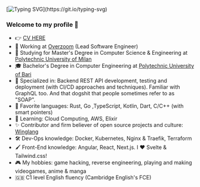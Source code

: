 [![Typing SVG](https://readme-typing-svg.herokuapp.com?size=20&duration=6000&width=400&height=30&lines=Hi!+My+name+is+Giovanni.;I'm+a+Software+Engineer.)](https://git.io/typing-svg)

### Welcome to my profile 👋

- 👉 [CV HERE](https://cdn.or2.life/p/resume.pdf)
- 🏢 Working at [Overzoom](https://overzoom.it) (Lead Software Engineer)
- 🏫 Studying for Master's Degree in Computer Science & Engineering at [Polytechnic University of Milan](https://polimi.it/)
- :mortar_board: Bachelor's Degree in Computer Engineering at [Polytechnic University of Bari](http://www.poliba.it/)
- 🎯 Specialized in: Backend REST API development, testing and deployment (with CI/CD approaches and techniques). Familiar with GraphQL too. And that dogshit that people sometimes refer to as "SOAP".
- 🚀 Favorite languages: Rust, Go ,TypeScript, Kotlin, Dart, C/C++ (with smart pointers)
- 🌱 Learning: Cloud Computing, AWS, Elixir
- ✨ Contributor and firm believer of open source projects and culture: [Winglang](https://www.winglang.io/)
- 🛠️ Dev-Ops knowledge: Docker, Kubernetes, Nginx & Traefik, Terraform
- 🖌️ Front-End knowledge: Angular, React, Next.js. I ♥️ Svelte & Tailwind.css!
- 🎮 My hobbies: game hacking, reverse engineering, playing and making videogames, anime & manga
- 🇬🇧 C1 level English fluency (Cambridge English's FCE)
